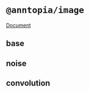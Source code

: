 # `@anntopia/image`

[Document](https://yrq110.me/anntopia/image/overview)
## base

## noise

## convolution